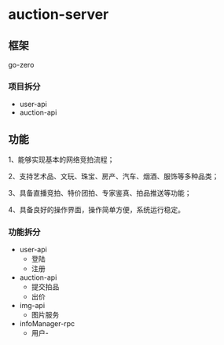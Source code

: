 # auction-server

## 框架

go-zero

### 项目拆分

- user-api
- auction-api

## 功能

1、能够实现基本的网络竞拍流程；

2、支持艺术品、文玩、珠宝、房产、汽车、烟酒、服饰等多种品类；

3、具备直播竞拍、特价团拍、专家鉴真、拍品推送等功能；

4、具备良好的操作界面，操作简单方便，系统运行稳定。

### 功能拆分

- user-api
  - 登陆
  - 注册
- auction-api
  - 提交拍品
  - 出价
- img-api
  - 图片服务
- infoManager-rpc
  - 用户-
